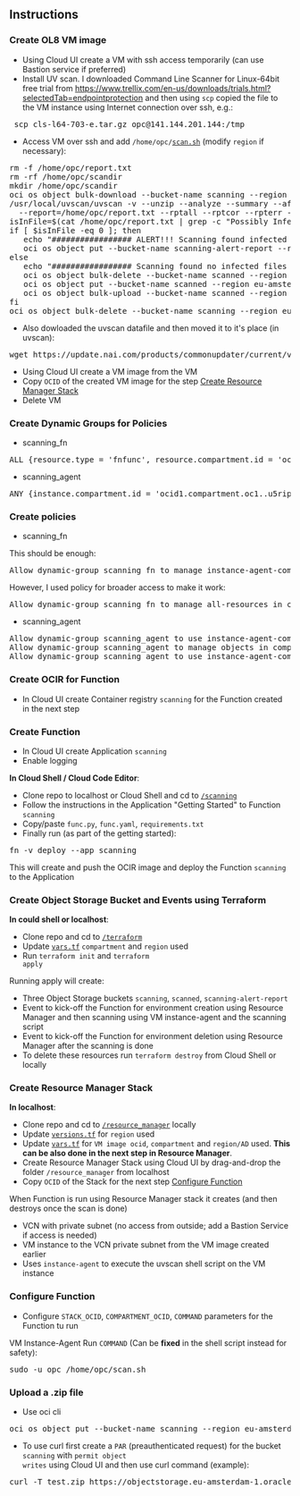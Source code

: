 ## Instructions

### Create OL8 VM image

- Using Cloud UI create a VM with ssh access temporarily (can use Bastion service if preferred)
- Install UV scan. I downloaded Command Line Scanner for Linux-64bit free trial from https://www.trellix.com/en-us/downloads/trials.html?selectedTab=endpointprotection and then using <code>scp</code> copied the file to the
VM instance using Internet connection over ssh, e.g.:

<pre>
 scp cls-l64-703-e.tar.gz opc@141.144.201.144:/tmp
</pre>

- Access VM over ssh and add <code>/home/opc/<a href="scan.sh">scan.sh</a></code> (modify <code>region</code> if necessary):

<pre>
rm -f /home/opc/report.txt
rm -rf /home/opc/scandir
mkdir /home/opc/scandir
oci os object bulk-download --bucket-name scanning --region eu-amsterdam-1 --download-dir /home/opc/scandir
/usr/local/uvscan/uvscan -v --unzip --analyze --summary --afc 512 --program --mime --recursive --threads=$(nproc) \
  --report=/home/opc/report.txt --rptall --rptcor --rpterr --rptobjects /home/opc/scandir
isInFile=$(cat /home/opc/report.txt | grep -c "Possibly Infected:.............     0")
if [ $isInFile -eq 0 ]; then
   echo "################# ALERT!!! Scanning found infected files ! #################"
   oci os object put --bucket-name scanning-alert-report --region eu-amsterdam-1 --file /home/opc/report.txt --force
else
   echo "################# Scanning found no infected files #################"
   oci os object bulk-delete --bucket-name scanned --region eu-amsterdam-1 --force
   oci os object put --bucket-name scanned --region eu-amsterdam-1 --file /home/opc/report.txt --force
   oci os object bulk-upload --bucket-name scanned --region eu-amsterdam-1 --src-dir /home/opc/scandir
fi
oci os object bulk-delete --bucket-name scanning --region eu-amsterdam-1 --force
</pre>

- Also dowloaded the uvscan datafile and then moved it to it's place (in uvscan):

<pre>
wget https://update.nai.com/products/commonupdater/current/vscandat1000/dat/0000/avvdat-10629.zip 
</pre>

- Using Cloud UI create a VM image from the VM
- Copy <code>OCID</code> of the created VM image for the step <a href="#create-resource-manager-stack">Create Resource Manager Stack</a>
- Delete VM

### Create Dynamic Groups for Policies

- scanning_fn

<pre>
ALL {resource.type = 'fnfunc', resource.compartment.id = 'ocid1.compartment.oc1..u5ripl2whnznhmvgiqdatqgq'}
</pre>

- scanning_agent

<pre>
ANY {instance.compartment.id = 'ocid1.compartment.oc1..u5ripl2whnznhmvgiqdatqgq'}
</pre>


### Create policies

- scanning_fn

This should be enough:
<pre>
Allow dynamic-group scanning_fn to manage instance-agent-command-family in compartment &lt;YOUR COMPARTMENT&gt;
</pre>

However, I used policy for broader access to make it work:
<pre>
Allow dynamic-group scanning_fn to manage all-resources in compartment &lt;YOUR COMPARTMENT&gt;
</pre>

- scanning_agent

<pre>
Allow dynamic-group scanning_agent to use instance-agent-command-execution-family in compartment &lt;YOUR COMPARTMENT&gt; where request.instance.id=target.instance.id
Allow dynamic-group scanning_agent to manage objects in compartment &lt;YOUR COMPARTMENT&gt; where all {target.bucket.name = 'scanning'}
Allow dynamic-group scanning_agent to use instance-agent-command-execution-family in compartment &lt;YOUR COMPARTMENT&gt;
</pre>

### Create OCIR for Function

- In Cloud UI create Container registry <code>scanning</code> for the Function created in the next step

### Create Function

- In Cloud UI create Application <code>scanning</code>
- Enable logging

<b>In Cloud Shell / Cloud Code Editor</b>:
    
- Clone repo to localhost or Cloud Shell and cd to <code><a href="scanning">/scanning</a></code>
- Follow the instructions in the Application "Getting Started" to Function <code>scanning</code>
- Copy/paste <code>func.py</code>, <code>func.yaml</code>, <code>requirements.txt</code>
- Finally run (as part of the getting started):
<pre>
fn -v deploy --app scanning
</pre>
This will create and push the OCIR image and deploy the Function <code>scanning</code> to the Application

### Create Object Storage Bucket and Events using Terraform

<b>In could shell or localhost</b>:

- Clone repo and cd to <code><a href="terraform">/terraform</a></code>
- Update <code><a href="terraform/vars.tf">vars.tf</a></code> <code>compartment</code> and <code>region</code> used 
- Run <code>terraform init</code> and <code>terraform apply</code> 

Running apply will create:

- Three Object Storage buckets <code>scanning</code>, <code>scanned</code>, <code>scanning-alert-report</code> 
- Event to kick-off the Function for environment creation using Resource Manager and then scanning using VM instance-agent and the scanning script
- Event to kick-off the Function for environment deletion using Resource Manager after the scanning is done
- To delete these resources run <code>terraform destroy</code> from Cloud Shell or locally

### Create Resource Manager Stack

<b>In localhost</b>:

- Clone repo and cd to <code><a href="resource_manager">/resource_manager</a></code> locally
- Update <code><a href="resource_manager/versions.tf">versions.tf</a></code> for <code>region</code> used
- Update <code><a href="resource_manager/vars.tf">vars.tf</a></code> for <code>VM image ocid</code>, <code>compartment</code> and <code>region/AD</code> used. <b>This can be also done in the next step in Resource Manager</b>.
- Create Resource Manager Stack using Cloud UI by drag-and-drop the folder <code>/resource_manager</code> from localhost
- Copy <code>OCID</code> of the Stack for the next step <a href="#configure-function">Configure Function</a>

When Function is run using Resource Manager stack it creates (and then destroys once the scan is done)
- VCN with private subnet (no access from outside; add a Bastion Service if access is needed)
- VM instance to the VCN private subnet from the VM image created earlier
- Uses <code>instance-agent</code> to execute the uvscan shell script on the VM instance


### Configure Function

- Configure <code>STACK_OCID</code>, <code>COMPARTMENT_OCID</code>, <code>COMMAND</code> parameters for the Function tu run

VM Instance-Agent Run <code>COMMAND</code> (Can be <b>fixed</b> in the shell script instead for safety):
<pre>
sudo -u opc /home/opc/scan.sh
</pre>

### Upload a .zip file

- Use oci cli

<pre>
oci os object put --bucket-name scanning --region eu-amsterdam-1 --file test.zip
</pre>

- To use curl first create a <code>PAR</code> (preauthenticated request) for the bucket <code>scanning</code> with <code>permit object writes</code> using Cloud UI and then use curl command (example):

<pre>
curl -T test.zip https://objectstorage.eu-amsterdam-1.oraclecloud.com/p/0ZBlo1e.....caMjhEfRsjcg5/n/frsxwtjslf35/b/scanning/o/
</pre>
